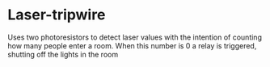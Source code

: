 # Laser-tripwire

Uses two photoresistors to detect laser values with the intention of counting how many people enter a room. When this number is 0 a relay is triggered, shutting off the lights in the room 